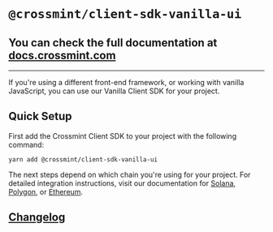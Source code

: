 # `@crossmint/client-sdk-vanilla-ui`

## You can check the full documentation at [docs.crossmint.com](https://docs.crossmint.com/)

---

If you're using a different front-end framework, or working with vanilla JavaScript, you can use our Vanilla Client SDK for your project.

## Quick Setup

First add the Crossmint Client SDK to your project with the following command:

```shell
yarn add @crossmint/client-sdk-vanilla-ui
```

The next steps depend on which chain you're using for your project. For detailed integration instructions, visit our documentation for [Solana](https://docs.crossmint.com/accept-credit-cards/integration-guides/solana-candy-machine/b-i-have-an-existing-candy-machine-website/add-crossmint-for-solana-javascript), [Polygon](https://docs.crossmint.com/accept-credit-cards/integration-guides/polygon), or [Ethereum](https://docs.crossmint.com/accept-credit-cards/integration-guides/ethereum/add-crossmint-for-ethereum-javascript).

## [Changelog](https://docs.google.com/document/d/e/2PACX-1vR5NzVS2msrCMZxlcfBgAT-Y8kAypeKqH_WBeNiwVTmyEzLZvJBWrKrz_966-d3jumwIBi94IXGT6Wp/pub)

